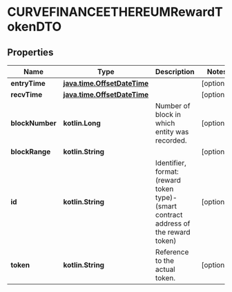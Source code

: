 
# CURVEFINANCEETHEREUMRewardTokenDTO

## Properties
Name | Type | Description | Notes
------------ | ------------- | ------------- | -------------
**entryTime** | [**java.time.OffsetDateTime**](java.time.OffsetDateTime.md) |  |  [optional]
**recvTime** | [**java.time.OffsetDateTime**](java.time.OffsetDateTime.md) |  |  [optional]
**blockNumber** | **kotlin.Long** | Number of block in which entity was recorded. |  [optional]
**blockRange** | **kotlin.String** |  |  [optional]
**id** | **kotlin.String** | Identifier, format: (reward token type)-(smart contract address of the reward token) |  [optional]
**token** | **kotlin.String** | Reference to the actual token. |  [optional]



